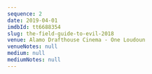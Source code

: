 ```yaml
---
sequence: 2
date: 2019-04-01
imdbId: tt6688354
slug: the-field-guide-to-evil-2018
venue: Alamo Drafthouse Cinema - One Loudoun
venueNotes: null
medium: null
mediumNotes: null
---
```


